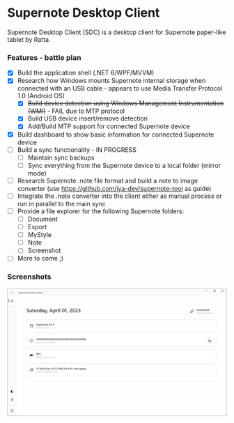 # Supernote Desktop Client
Supernote Desktop Client (SDC) is a desktop client for Supernote paper-like tablet by Ratta.

### Features - battle plan
- [X] Build the application shell (.NET 6/WPF/MVVM)
- [X] Research how Windows mounts Supernote internal storage when connected with an USB cable - appears to use Media Transfer Protocol 1.0 (Android OS)
  - [X] ~~Build device detection using Windows Management Instrumentation (WMI)~~ - FAIL due to MTP protocol
  - [X] Build USB device insert/remove detection
  - [X] Add/Build MTP support for connected Supernote device
- [X] Build dashboard to show basic information for connected Supernote device
- [ ] Build a sync functionality - IN PROGRESS
  - [ ] Maintain sync backups
  - [ ] Sync everything from the Supernote device to a local folder (mirror mode)
- [ ] Research Supernote .note file format and build a note to image converter (use https://github.com/jya-dev/supernote-tool as guide)
- [ ] Integrate the .note converter into the client either as manual process or run in parallel to the main sync
- [ ] Provide a file explorer for the following Supernote folders:
  - [ ] Document
  - [ ] Export 
  - [ ] MyStyle
  - [ ] Note
  - [ ] Screenshot
- [ ] More to come ;) 

### Screenshots
<img src="_Screenshots\sdc_dashboard.png" alt="dashboard" width="900"/>